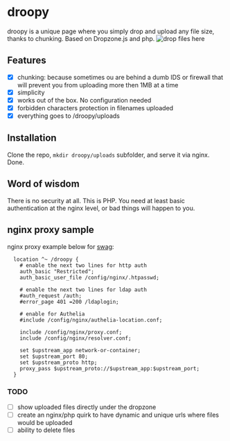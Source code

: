 # droopy

droopy is a unique page where you simply drop and upload any file size, thanks to chunking. Based on Dropzone.js and php.
![drop files here](https://gitea.derewonko.com/audioscavenger/droopy/raw/commit/c0f7a8261732922fadd8f00b726d828a1bb4c993/assets/screenshot1.png)

## Features

- [x] chunking: because sometimes ou are behind a dumb IDS or firewall that will prevent you from uploading more then 1MB at a time
- [x] simplicity
- [x] works out of the box. No configuration needed
- [x] forbidden characters protection in filenames uploaded
- [x] everything goes to /droopy/uploads

## Installation

Clone the repo, `mkdir droopy/uploads` subfolder, and serve it via nginx. Done.

## Word of wisdom

There is no security at all. This is PHP. You need at least basic authentication at the nginx level, or bad things will happen to you.

## nginx proxy sample

nginx proxy example below for [swag](https://docs.linuxserver.io/images/docker-swag):
```
  location ^~ /droopy {
    # enable the next two lines for http auth
    auth_basic "Restricted";
    auth_basic_user_file /config/nginx/.htpasswd;

    # enable the next two lines for ldap auth
    #auth_request /auth;
    #error_page 401 =200 /ldaplogin;

    # enable for Authelia
    #include /config/nginx/authelia-location.conf;

    include /config/nginx/proxy.conf;
    include /config/nginx/resolver.conf;

    set $upstream_app network-or-container;
    set $upstream_port 80;
    set $upstream_proto http;
    proxy_pass $upstream_proto://$upstream_app:$upstream_port;
  }
```

### TODO
- [ ] show uploaded files directly under the dropzone
- [ ] create an nginx/php quirk to have dynamic and unique urls where files would be uploaded
- [ ] ability to delete files
